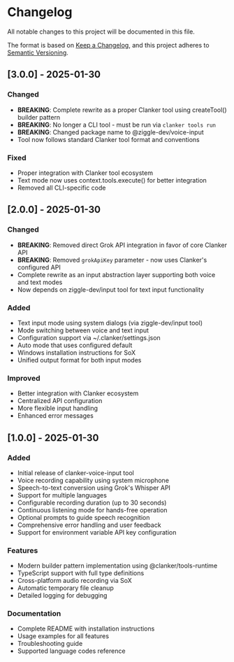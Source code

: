 # Changelog

All notable changes to this project will be documented in this file.

The format is based on [Keep a Changelog](https://keepachangelog.com/en/1.0.0/),
and this project adheres to [Semantic Versioning](https://semver.org/spec/v2.0.0.html).

## [3.0.0] - 2025-01-30

### Changed
- **BREAKING**: Complete rewrite as a proper Clanker tool using createTool() builder pattern
- **BREAKING**: No longer a CLI tool - must be run via `clanker tools run`
- **BREAKING**: Changed package name to @ziggle-dev/voice-input
- Tool now follows standard Clanker tool format and conventions

### Fixed
- Proper integration with Clanker tool ecosystem
- Text mode now uses context.tools.execute() for better integration
- Removed all CLI-specific code

## [2.0.0] - 2025-01-30

### Changed
- **BREAKING**: Removed direct Grok API integration in favor of core Clanker API
- **BREAKING**: Removed `grokApiKey` parameter - now uses Clanker's configured API
- Complete rewrite as an input abstraction layer supporting both voice and text modes
- Now depends on ziggle-dev/input tool for text input functionality

### Added
- Text input mode using system dialogs (via ziggle-dev/input tool)
- Mode switching between voice and text input
- Configuration support via ~/.clanker/settings.json
- Auto mode that uses configured default
- Windows installation instructions for SoX
- Unified output format for both input modes

### Improved
- Better integration with Clanker ecosystem
- Centralized API configuration
- More flexible input handling
- Enhanced error messages

## [1.0.0] - 2025-01-30

### Added
- Initial release of clanker-voice-input tool
- Voice recording capability using system microphone
- Speech-to-text conversion using Grok's Whisper API
- Support for multiple languages
- Configurable recording duration (up to 30 seconds)
- Continuous listening mode for hands-free operation
- Optional prompts to guide speech recognition
- Comprehensive error handling and user feedback
- Support for environment variable API key configuration

### Features
- Modern builder pattern implementation using @clanker/tools-runtime
- TypeScript support with full type definitions
- Cross-platform audio recording via SoX
- Automatic temporary file cleanup
- Detailed logging for debugging

### Documentation
- Complete README with installation instructions
- Usage examples for all features
- Troubleshooting guide
- Supported language codes reference